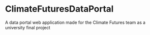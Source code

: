 # ClimateFuturesDataPortal
A data portal web application made for the Climate Futures team as a university final project
